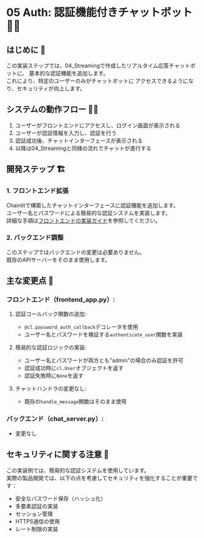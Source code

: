 # 05 Auth: 認証機能付きチャットボット 🔐💬

## はじめに 🌟
この実装ステップでは、04_Streamingで作成したリアルタイム応答チャットボットに、
基本的な認証機能を追加します。  
これにより、特定のユーザーのみがチャットボットに
アクセスできるようになり、セキュリティが向上します。

## システムの動作フロー 🏄‍♂️
1. ユーザーがフロントエンドにアクセスし、ログイン画面が表示される
2. ユーザーが認証情報を入力し、認証を行う
3. 認証成功後、チャットインターフェースが表示される
4. 以降は04_Streamingと同様の流れでチャットが進行する

## 開発ステップ 🏗️

### 1. フロントエンド拡張
Chainlitで構築したチャットインターフェースに認証機能を追加します。  
ユーザー名とパスワードによる簡易的な認証システムを実装します。  
詳細な手順は[フロントエンドの実装ガイド](frontend/README.md)を参照してください。

### 2. バックエンド調整
このステップではバックエンドの変更は必要ありません。  
既存のAPIサーバーをそのまま使用します。

## 主な変更点 📝

### フロントエンド（frontend_app.py）:
1. 認証コールバック関数の追加:
   - `@cl.password_auth_callback`デコレータを使用
   - ユーザー名とパスワードを検証する`authenticate_user`関数を実装

2. 簡易的な認証ロジックの実装:
   - ユーザー名とパスワードが両方とも"admin"の場合のみ認証を許可
   - 認証成功時に`cl.User`オブジェクトを返す
   - 認証失敗時に`None`を返す

3. チャットハンドラの変更なし:
   - 既存の`handle_message`関数はそのまま使用

### バックエンド（chat_server.py）:
- 変更なし

## セキュリティに関する注意 🚨
この実装例では、簡易的な認証システムを使用しています。  
実際の製品開発では、以下の点を考慮してセキュリティを強化することが重要です：

- 安全なパスワード保存（ハッシュ化）
- 多要素認証の実装
- セッション管理
- HTTPS通信の使用
- レート制限の実装
